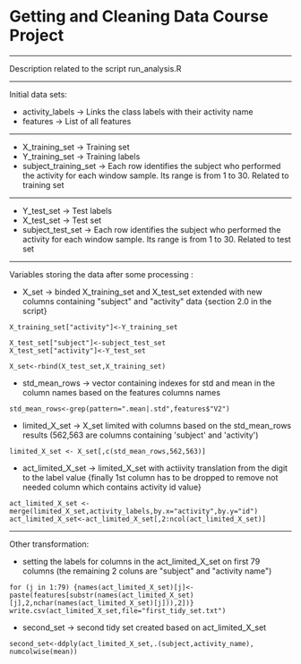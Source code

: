 Getting and Cleaning Data Course Project
=========
---
Description related to the script run_analysis.R

---

Initial data sets:

  - activity_labels -> Links the class labels with their activity name
  - features -> List of all features
  - --
  - X_training_set -> Training set
  - Y_training_set -> Training labels
  - subject_training_set -> Each row identifies the subject who performed the activity for each window sample. Its range is from 1 to 30. Related to training set
  - --
  - Y_test_set -> Test labels
  - X_test_set -> Test set
  - subject_test_set -> Each row identifies the subject who performed the activity for each window sample. Its range is from 1 to 30. Related to test set
  - --


Variables storing the data after some processing :

 - X_set -> binded X_training_set and X_test_set extended with new columns containing "subject" and "activity" data {section 2.0 in the script}
 
```X_training_set["subject"]<-subject_training_set
X_training_set["activity"]<-Y_training_set

X_test_set["subject"]<-subject_test_set
X_test_set["activity"]<-Y_test_set

X_set<-rbind(X_test_set,X_training_set)
 ```
 - std_mean_rows -> vector containing indexes for std and mean in the column names based on the features columns names
```
std_mean_rows<-grep(pattern=".mean|.std",features$"V2")
```
 - limited_X_set -> X_set limited with columns based on the std_mean_rows results (562,563 are columns containing 'subject' and 'activity')
 ```
limited_X_set <- X_set[,c(std_mean_rows,562,563)]
```

 - act_limited_X_set -> limited_X_set with actiivity translation from the digit to the label value {finally 1st column has to be dropped to remove not needed column which contains activity id value}
 ```
act_limited_X_set <-merge(limited_X_set,activity_labels,by.x="activity",by.y="id")
act_limited_X_set<-act_limited_X_set[,2:ncol(act_limited_X_set)]
```

---

Other transformation:

- setting the labels for columns in the act_limited_X_set on first 79 columns (the remaining 2 coluns are "subject" and "activity name")

```
for (j in 1:79) {names(act_limited_X_set)[j]<-paste(features[substr(names(act_limited_X_set)[j],2,nchar(names(act_limited_X_set)[j])),2])}
write.csv(act_limited_X_set,file="first_tidy_set.txt")
```

- second_set -> second tidy set created based on act_limited_X_set
```
second_set<-ddply(act_limited_X_set,.(subject,activity_name), numcolwise(mean))
```



